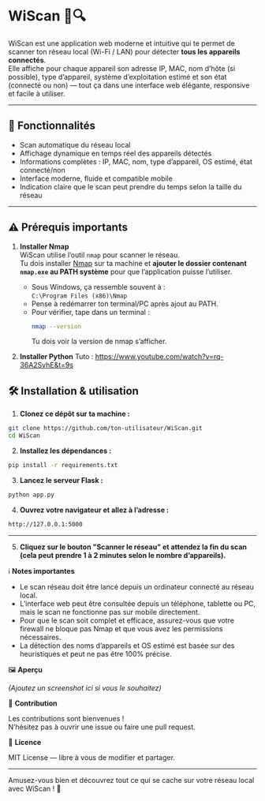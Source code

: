 # WiScan 📡🔍

WiScan est une application web moderne et intuitive qui te permet de scanner ton réseau local (Wi-Fi / LAN) pour détecter **tous les appareils connectés**.  
Elle affiche pour chaque appareil son adresse IP, MAC, nom d’hôte (si possible), type d’appareil, système d’exploitation estimé et son état (connecté ou non) — tout ça dans une interface web élégante, responsive et facile à utiliser.  

---

## 🚀 Fonctionnalités

- Scan automatique du réseau local  
- Affichage dynamique en temps réel des appareils détectés  
- Informations complètes : IP, MAC, nom, type d’appareil, OS estimé, état connecté/non  
- Interface moderne, fluide et compatible mobile  
- Indication claire que le scan peut prendre du temps selon la taille du réseau  

---

## ⚠️ Prérequis importants

1. **Installer Nmap**  
WiScan utilise l’outil `nmap` pour scanner le réseau.  
Tu dois installer [Nmap](https://nmap.org/download.html) sur ta machine et **ajouter le dossier contenant `nmap.exe` au PATH système** pour que l’application puisse l’utiliser.  
   
   - Sous Windows, ça ressemble souvent à :  
     `C:\Program Files (x86)\Nmap`  
   - Pense à redémarrer ton terminal/PC après ajout au PATH.  
   - Pour vérifier, tape dans un terminal :  
     ```bash
     nmap --version
     ```
     Tu dois voir la version de nmap s’afficher.

2. **Installer Python**
Tuto : https://www.youtube.com/watch?v=rq-36A2SvhE&t=9s

## 🛠️ Installation & utilisation

1. **Clonez ce dépôt sur ta machine :**

```bash
git clone https://github.com/ton-utilisateur/WiScan.git
cd WiScan
```

2. **Installez les dépendances :**
```bash
pip install -r requirements.txt
```

3. **Lancez le serveur Flask :**
```bash
python app.py
```

4. **Ouvrez votre navigateur et allez à l’adresse :**
```bash
http://127.0.0.1:5000
```
---

5. **Cliquez sur le bouton "Scanner le réseau" et attendez la fin du scan (cela peut prendre 1 à 2 minutes selon le nombre d’appareils).**

ℹ️ **Notes importantes**

- Le scan réseau doit être lancé depuis un ordinateur connecté au réseau local.  
- L’interface web peut être consultée depuis un téléphone, tablette ou PC, mais le scan ne fonctionne pas sur mobile directement.  
- Pour que le scan soit complet et efficace, assurez-vous que votre firewall ne bloque pas Nmap et que vous avez les permissions nécessaires.  
- La détection des noms d’appareils et OS estimé est basée sur des heuristiques et peut ne pas être 100% précise.

🖼️ **Aperçu**

*(Ajoutez un screenshot ici si vous le souhaitez)*

🤝 **Contribution**

Les contributions sont bienvenues !  
N’hésitez pas à ouvrir une issue ou faire une pull request.

📄 **Licence**

MIT License — libre à vous de modifier et partager.

---

Amusez-vous bien et découvrez tout ce qui se cache sur votre réseau local avec WiScan ! 🎉
